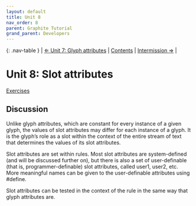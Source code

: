 ```yaml
---
layout: default
title: Unit 8
nav_order: 8
parent: Graphite Tutorial
grand_parent: Developers
---
```


{: .nav-table }
|  [&#x21D0; Unit 7: Glyph attributes](graide_tutorial7) | [Contents](../graide_tutorial#contents) | [Intermission &#x21D2;](graide_tutorial8a) |

# Unit 8: Slot attributes

[Exercises](graide_tutorial3#exercise-6a)

## Discussion

Unlike glyph attributes, which are constant for every instance of a given glyph, the values of slot attributes may differ for each instance of a glyph. It is the glyph’s role as a slot within the context of the entire stream of text that determines the values of its slot attributes.

Slot attributes are set within rules. Most slot attributes are system-defined (and will be discussed further on), but there is also a set of user-definable (that is, programmer-definable) slot attributes, called user1, user2, etc. More meaningful names can be given to the user-definable attributes using #define.

Slot attributes can be tested in the context of the rule in the same way that glyph attributes are.


